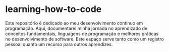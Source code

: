 # learning-how-to-code
Este repositório é dedicado ao meu desenvolvimento contínuo em programação. Aqui, documentarei minha jornada no aprendizado de conceitos fundamentais, linguagens de programação e melhores práticas no desenvolvimento de software. Este espaço serve tanto como um registro pessoal quanto um recurso para outros aprendizes.
